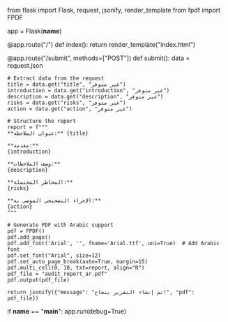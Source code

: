 from flask import Flask, request, jsonify, render_template
from fpdf import FPDF

app = Flask(__name__)

@app.route("/")
def index():
    return render_template("index.html")

@app.route("/submit", methods=["POST"])
def submit():
    data = request.json

    # Extract data from the request
    title = data.get("title", "غير متوفر")
    introduction = data.get("introduction", "غير متوفر")
    description = data.get("description", "غير متوفر")
    risks = data.get("risks", "غير متوفر")
    action = data.get("action", "غير متوفر")

    # Structure the report
    report = f"""
    **عنوان الملاحظة:** {title}

    **مقدمة:** 
    {introduction}

    **وصف الملاحظات:** 
    {description}

    **المخاطر المحتملة:** 
    {risks}

    **الإجراء التصحيحي الموصى به:** 
    {action}
    """

    # Generate PDF with Arabic support
    pdf = FPDF()
    pdf.add_page()
    pdf.add_font('Arial', '', fname='Arial.ttf', uni=True)  # Add Arabic font
    pdf.set_font("Arial", size=12)
    pdf.set_auto_page_break(auto=True, margin=15)
    pdf.multi_cell(0, 10, txt=report, align="R")
    pdf_file = "audit_report_ar.pdf"
    pdf.output(pdf_file)

    return jsonify({"message": "تم إنشاء التقرير بنجاح!", "pdf": pdf_file})

if __name__ == "__main__":
    app.run(debug=True)
